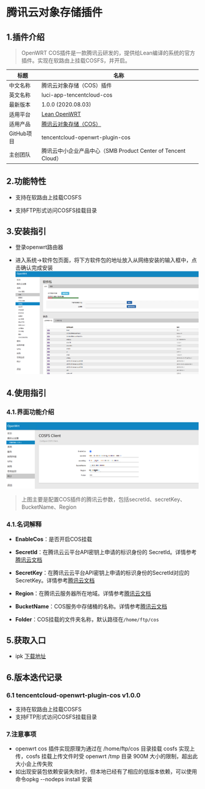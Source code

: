 # 腾讯云对象存储插件

## 1.插件介绍
> OpenWRT COS插件是一款腾讯云研发的，提供给Lean编译的系统的官方插件。实现在软路由上挂载COSFS，并开启。

| 标题       | 名称                                                         |
| ---------- | ------------------------------------------------------------ |
| 中文名称   | 腾讯云对象存储（COS）插件                                    |
| 英文名称   | luci-app-tencentcloud-cos                                    |
| 最新版本   | 1.0.0 (2020.08.03)                                           |
| 适用平台   | [Lean OpenWRT](https://github.com/coolsnowwolf/lede)         |
| 适用产品   | [腾讯云对象存储（COS）](https://cloud.tencent.com/product/cos) |
| GitHub项目 | tencentcloud-openwrt-plugin-cos                              |
| 主创团队   | 腾讯云中小企业产品中心（SMB Product Center of Tencent Cloud） |

## 2.功能特性

- 支持在软路由上挂载COSFS

- 支持FTP形式访问COSFS挂载目录

## 3.安装指引

- 登录openwrt路由器

- 进入系统→软件包页面，将下方软件包的地址放入从网络安装的输入框中，点击确认完成安装
![](./images/cos1.png)

## 4.使用指引

### 4.1.界面功能介绍
![](./images/cos2.png)
> 上图主要是配置COS插件的腾讯云参数，包括secretId、secretKey、BucketName、Region

### 4.1.名词解释
- **EnableCos**：是否开启COS挂载

- **SecretId**：在腾讯云云平台API密钥上申请的标识身份的 SecretId。详情参考[腾讯云文档](https://cloud.tencent.com/document/product)
- **SecretKey**：在腾讯云云平台API密钥上申请的标识身份的SecretId对应的SecretKey。详情参考[腾讯云文档](https://cloud.tencent.com/document/product)
- **Region**：在腾讯云服务器所在地域。详情参考[腾讯云文档](https://cloud.tencent.com/document/product/457/44232)
- **BucketName**：COS服务中存储桶的名称。详情参考[腾讯云文档](https://cloud.tencent.com/document/product/436/41153)
- **Folder**：COS挂载的文件夹名称，默认路径在`/home/ftp/cos`

## 5.获取入口
- ipk [下载地址](https://openapp.qq.com/openwrt/luci-app-tencentcloud-cos_1.0-1_x86_64.ipk)

## 6.版本迭代记录

### 6.1 tencentcloud-openwrt-plugin-cos v1.0.0
- 支持在软路由上挂载COSFS
- 支持FTP形式访问COSFS挂载目录

### 7.注意事项

- openwrt cos 插件实现原理为通过在 /home/ftp/cos 目录挂载 cosfs 实现上传，cosfs 挂载上传文件时受 openwrt /tmp 目录 900M 大小的限制，超出此大小会上传失败
- 如出现安装包依赖安装失败时，但本地已经有了相应的低版本依赖，可以使用命令opkg --nodeps install 安装
